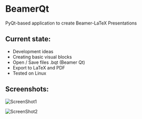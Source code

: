 # BeamerQt
PyQt-based application to create Beamer-LaTeX Presentations


## Current state:
- Development ideas
- Creating basic visual blocks
- Open / Save files .bqt (Beamer Qt)
- Export to LaTeX and PDF
- Tested on Linux

## Screenshots:

![ScreenShot1](https://github.com/user-attachments/assets/cf332d4e-9962-4251-9619-67e146af9851)

![ScreenShot2](https://github.com/user-attachments/assets/be7b2e0c-20a4-41f0-b09d-93131973c4d4)


